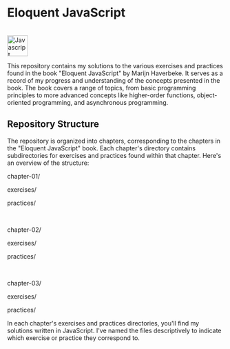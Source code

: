 # Eloquent JavaScript
<br>
<img
src="https://cdn.jsdelivr.net/gh/devicons/devicon/icons/javascript/javascript-original.svg"
width="48"
height="48"
alt="Javascript"
/>
<br>

This repository contains my solutions to the various exercises and practices found in the book "Eloquent JavaScript" by Marijn Haverbeke. It serves as a record of my progress and understanding of the concepts presented in the book. The book covers a range of topics, from basic programming principles to more advanced concepts like higher-order functions, object-oriented programming, and asynchronous programming.

## Repository Structure

The repository is organized into chapters, corresponding to the chapters in the "Eloquent JavaScript" book. Each chapter's directory contains subdirectories for exercises and practices found within that chapter. Here's an overview of the structure:
<br>
<p>chapter-01/</p>
<p>exercises/</p>
<p>practices/</p>
<br>
<p>chapter-02/</p>
<p>exercises/</p>
<p>practices/</p>
<br>
<p>chapter-03/</p>
<p>exercises/</p>
<p>practices/</p>
  
In each chapter's exercises and practices directories, you'll find my solutions written in JavaScript. I've named the files descriptively to indicate which exercise or practice they correspond to.

